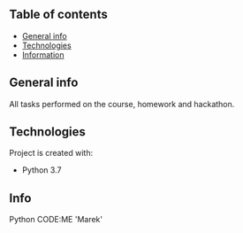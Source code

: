 ## Table of contents
* [General info](#general-info)
* [Technologies](#technologies)
* [Information](#info)

## General info
All tasks performed on the course, homework and hackathon.

## Technologies
Project is created with:
* Python 3.7

## Info
Python CODE:ME 'Marek'